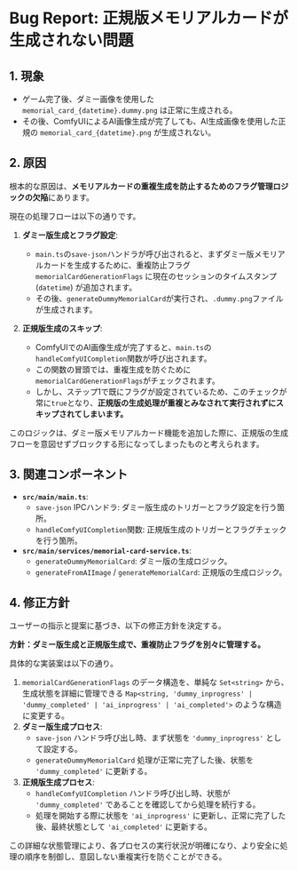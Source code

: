 # Bug Report: 正規版メモリアルカードが生成されない問題

## 1. 現象

- ゲーム完了後、ダミー画像を使用した `memorial_card_{datetime}.dummy.png` は正常に生成される。
- その後、ComfyUIによるAI画像生成が完了しても、AI生成画像を使用した正規の `memorial_card_{datetime}.png` が生成されない。

## 2. 原因

根本的な原因は、**メモリアルカードの重複生成を防止するためのフラグ管理ロジックの欠陥**にあります。

現在の処理フローは以下の通りです。

1.  **ダミー版生成とフラグ設定**:
    - `main.ts`の`save-json`ハンドラが呼び出されると、まずダミー版メモリアルカードを生成するために、重複防止フラグ `memorialCardGenerationFlags` に現在のセッションのタイムスタンプ (`datetime`) が追加されます。
    - その後、`generateDummyMemorialCard`が実行され、`.dummy.png`ファイルが生成されます。

2.  **正規版生成のスキップ**:
    - ComfyUIでのAI画像生成が完了すると、`main.ts`の`handleComfyUICompletion`関数が呼び出されます。
    - この関数の冒頭では、重複生成を防ぐために`memorialCardGenerationFlags`がチェックされます。
    - しかし、ステップ1で既にフラグが設定されているため、このチェックが常に`true`となり、**正規版の生成処理が重複とみなされて実行されずにスキップされてしまいます。**

このロジックは、ダミー版メモリアルカード機能を追加した際に、正規版の生成フローを意図せずブロックする形になってしまったものと考えられます。

## 3. 関連コンポーネント

- **`src/main/main.ts`**:
  - `save-json` IPCハンドラ: ダミー版生成のトリガーとフラグ設定を行う箇所。
  - `handleComfyUICompletion`関数: 正規版生成のトリガーとフラグチェックを行う箇所。
- **`src/main/services/memorial-card-service.ts`**:
  - `generateDummyMemorialCard`: ダミー版の生成ロジック。
  - `generateFromAIImage` / `generateMemorialCard`: 正規版の生成ロジック。

## 4. 修正方針

ユーザーの指示と提案に基づき、以下の修正方針を決定する。

**方針：ダミー版生成と正規版生成で、重複防止フラグを別々に管理する。**

具体的な実装案は以下の通り。

1.  `memorialCardGenerationFlags` のデータ構造を、単純な `Set<string>` から、生成状態を詳細に管理できる `Map<string, 'dummy_inprogress' | 'dummy_completed' | 'ai_inprogress' | 'ai_completed'>` のような構造に変更する。
2.  **ダミー版生成プロセス**:
    - `save-json` ハンドラ呼び出し時、まず状態を `'dummy_inprogress'` として設定する。
    - `generateDummyMemorialCard` 処理が正常に完了した後、状態を `'dummy_completed'` に更新する。
3.  **正規版生成プロセス**:
    - `handleComfyUICompletion` ハンドラ呼び出し時、状態が `'dummy_completed'` であることを確認してから処理を続行する。
    - 処理を開始する際に状態を `'ai_inprogress'` に更新し、正常に完了した後、最終状態として `'ai_completed'` に更新する。

この詳細な状態管理により、各プロセスの実行状況が明確になり、より安全に処理の順序を制御し、意図しない重複実行を防ぐことができる。
